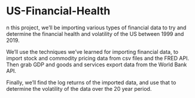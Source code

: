 # US-Financial-Health

n this project, we’ll be importing various types of financial data to try and determine the financial health and volatility of the US between 1999 and 2019.

We’ll use the techniques we’ve learned for importing financial data, to import stock and commodity pricing data from csv files and the FRED API. Then grab GDP and goods and services export data from the World Bank API.

Finally, we’ll find the log returns of the imported data, and use that to determine the volatility of the data over the 20 year period. 
